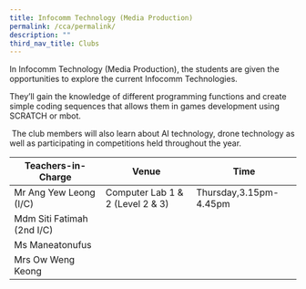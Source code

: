 ```yaml
---
title: Infocomm Technology (Media Production)
permalink: /cca/permalink/
description: ""
third_nav_title: Clubs
---
```

In Infocomm Technology (Media Production), the students are given the opportunities to explore the current Infocomm Technologies.

They’ll gain the knowledge of different programming functions and create simple coding sequences that allows them in games development using SCRATCH or mbot.

 The club members will also learn about AI technology, drone technology as well as participating in competitions held throughout the year.


| Teachers-in-Charge | Venue | Time |
| -------- | -------- | -------- |
| Mr Ang Yew Leong (I/C)     | Computer Lab 1 & 2 (Level 2 & 3)     | Thursday,3.15pm-4.45pm     |
| Mdm Siti Fatimah (2nd I/C)     |      |      |
| Ms Maneatonufus    |     |    |
| Mrs Ow Weng Keong    |      |      |